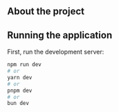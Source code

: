 ## About the project

## Running the application

First, run the development server:

```bash
npm run dev
# or
yarn dev
# or
pnpm dev
# or
bun dev
```
